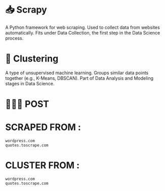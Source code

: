 # 📥 Scrapy

A Python framework for web scraping.
Used to collect data from websites automatically.
Fits under Data Collection, the first step in the Data Science process.

# 🧠 Clustering

A type of unsupervised machine learning.
Groups similar data points together (e.g., K-Means, DBSCAN).
Part of Data Analysis and Modeling stages in Data Science.


# 👩🏻‍💻 POST
# SCRAPED FROM :                                                     
    wordpress.com                                                      
    quotes.toscrape.com
# CLUSTER FROM :  
    wordpress.com                                                      
    quotes.toscrape.com
